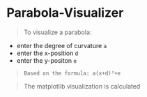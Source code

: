 # Parabola-Visualizer
> To visualize a parabola:
- enter the degree of curvature `a`
- enter the x-position `d`
- enter the y-positon `e`
> `Based on the formula: a(x+d)²+e`

> The matplotlib visualization is calculated
